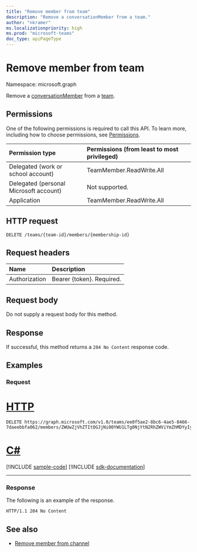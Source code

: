 ```yaml
---
title: "Remove member from team"
description: "Remove a conversationMember from a team."
author: "nkramer"
ms.localizationpriority: high
ms.prod: "microsoft-teams"
doc_type: apiPageType
---
```


# Remove member from team
Namespace: microsoft.graph

Remove a [conversationMember](../resources/conversationmember.md) from a [team](../resources/team.md).

## Permissions
One of the following permissions is required to call this API. To learn more, including how to choose permissions, see [Permissions](/graph/permissions-reference).

|Permission type|Permissions (from least to most privileged)|
|:---|:---|
|Delegated (work or school account)| TeamMember.ReadWrite.All |
|Delegated (personal Microsoft account) | Not supported.    |
|Application| TeamMember.ReadWrite.All |


## HTTP request

<!-- {
  "blockType": "ignored"
}
-->
``` http
DELETE /teams/{team-id}/members/{membership-id}
```

## Request headers
|Name|Description|
|:---|:---|
|Authorization|Bearer {token}. Required.|

## Request body
Do not supply a request body for this method.

## Response

If successful, this method returns a `204 No Content` response code.

## Examples

### Request

# [HTTP](#tab/http)
<!-- {
  "blockType": "request",
  "name": "delete_members_from_team",
  "sampleKeys": ["ee0f5ae2-8bc6-4ae5-8466-7daeebbfa062", "ZWUwZjVhZTItOGJjNi00YWU1LTg0NjYtN2RhZWViYmZhMDYyIyM3Mzc2MWYwNi0yYWM5LTQ2OWMtOWYxMC0yNzlhOGNjMjY3Zjk="]
}
-->
``` http
DELETE https://graph.microsoft.com/v1.0/teams/ee0f5ae2-8bc6-4ae5-8466-7daeebbfa062/members/ZWUwZjVhZTItOGJjNi00YWU1LTg0NjYtN2RhZWViYmZhMDYyIyM3Mzc2MWYwNi0yYWM5LTQ2OWMtOWYxMC0yNzlhOGNjMjY3Zjk=
```

# [C#](#tab/csharp)
[!INCLUDE [sample-code](../includes/snippets/csharp/delete-members-from-team-csharp-snippets.md)]
[!INCLUDE [sdk-documentation](../includes/snippets/snippets-sdk-documentation-link.md)]

---

### Response
The following is an example of the response.
<!-- {
  "blockType": "response",
  "truncated": true
}
-->
``` http
HTTP/1.1 204 No Content
```

## See also

- [Remove member from channel](channel-delete-members.md)
